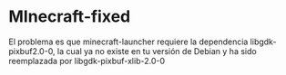 # MInecraft-fixed
El problema es que minecraft-launcher requiere la dependencia libgdk-pixbuf2.0-0, la cual ya no existe en tu versión de Debian y ha sido reemplazada por libgdk-pixbuf-xlib-2.0-0
